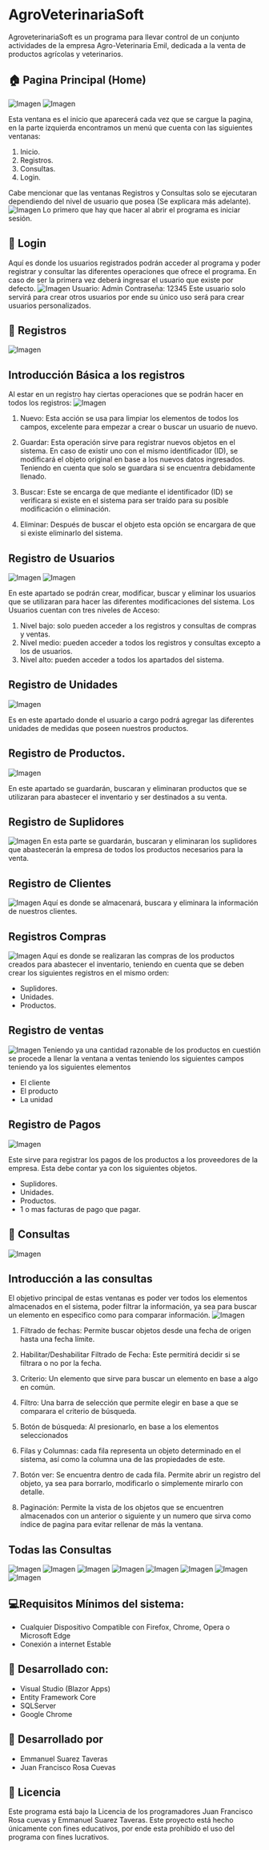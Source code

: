 # AgroVeterinariaSoft

AgroveterinariaSoft es un programa para llevar control de un conjunto actividades de la empresa Agro-Veterinaria Emil, 
dedicada a la venta de productos agrícolas y veterinarios.

## :house: Pagina Principal (Home)
![Imagen](Captures/CapturaIndex1.png)
![Imagen](Captures/CapturaIndex2.png)

Esta ventana es el inicio que aparecerá cada vez que se cargue la pagina, en la parte 
izquierda encontramos un menú que cuenta con las siguientes ventanas:
1.	Inicio.
2.	Registros.
3.	Consultas.
4.	Login.

Cabe mencionar que las ventanas Registros y Consultas solo se ejecutaran dependiendo del nivel de usuario que posea (Se explicara más adelante). 
![Imagen](Captures/CapturaAccesoDenegado.png)
Lo primero que hay que hacer al abrir el programa es iniciar sesión.

## :bust_in_silhouette: Login
Aquí es donde los usuarios registrados podrán acceder al programa y poder registrar y consultar las diferentes operaciones que ofrece el programa. En caso de ser la primera vez deberá ingresar el usuario que existe por defecto.
![Imagen](Captures/CapturaLogin.png)
Usuario: Admin
Contraseña: 12345
Este usuario solo servirá para crear otros usuarios por ende su único uso será para crear usuarios personalizados.

## :memo: Registros
   ![Imagen](Captures/CapturaRegistros.png)
   
## Introducción Básica a los registros
Al estar en un registro hay ciertas operaciones que se podrán hacer en todos los registros:
 ![Imagen](Captures/RegistroEjemplo.png)


1. Nuevo: Esta acción se usa para limpiar los elementos de todos los campos, excelente para empezar a crear o buscar un usuario de nuevo.

2. Guardar:  Esta operación sirve para registrar nuevos objetos en el sistema. En caso de existir uno con el mismo identificador (ID), se modificará el objeto original en base a los nuevos datos ingresados. Teniendo en cuenta que solo se guardara si se encuentra debidamente llenado.

3. Buscar: Este se encarga de que mediante el identificador (ID) se verificara si existe en el sistema para ser traído para su posible modificación o eliminación.

4. Eliminar: Después de buscar el objeto esta opción se encargara de que si existe eliminarlo del sistema.

## Registro de Usuarios
  ![Imagen](Captures/Registros/RegistroUsuarios1.png)
  ![Imagen](Captures/Registros/RegistroUsuarios2.png)

En este apartado se podrán crear, modificar, buscar y eliminar los usuarios que se utilizaran para hacer las diferentes modificaciones del sistema.
Los Usuarios cuentan con tres niveles de Acceso:
1.	Nivel bajo: solo pueden acceder a los registros y consultas de compras y ventas.
2.	Nivel medio: pueden acceder a todos los registros y consultas excepto a los de usuarios.
3.	Nivel alto: pueden acceder a todos los apartados del sistema.

## Registro de Unidades
   ![Imagen](Captures/Registros/RegistroUnidades.png)

Es en este apartado donde el usuario a cargo podrá agregar las diferentes unidades de medidas que poseen nuestros productos.

## Registro de Productos.

   ![Imagen](Captures/Registros/RegistroProductos.png)
   
En este apartado se guardarán, buscaran y eliminaran productos que se utilizaran para abastecer el inventario y ser destinados a su venta.
## Registro de Suplidores
   ![Imagen](Captures/Registros/RegistroSuplidores.png)
En esta parte se guardarán, buscaran y eliminaran los suplidores que abastecerán la empresa de todos los productos necesarios para la venta.
## Registro de Clientes
   ![Imagen](Captures/Registros/RegistroClientes.png)
Aquí es donde se almacenará, buscara y eliminara la información de nuestros clientes.
## Registros Compras 
  ![Imagen](Captures/Registros/RegistroCompras.png)
Aquí es donde se realizaran las compras de los productos creados para abastecer el inventario, teniendo en cuenta que se deben crear los siguientes registros en el mismo orden:
*	Suplidores.
*	Unidades.
*	Productos.
## Registro de ventas 
   ![Imagen](Captures/Registros/RegistroVentas.png)
Teniendo ya una cantidad razonable de los productos en cuestión se procede a llenar la ventana a ventas teniendo los siguientes campos teniendo ya los siguientes elementos
*	El cliente
*	El producto
*	La unidad


## Registro de Pagos
   ![Imagen](Captures/Registros/RegistroPagos.png)

Este sirve para registrar los pagos de los productos a los proveedores de la empresa. Esta debe contar ya con los siguientes objetos.
*	Suplidores.
*	Unidades.
*	Productos.
*	1 o mas facturas de pago que pagar.

## :page_facing_up: Consultas 
  ![Imagen](Captures/CapturaConsultas.png)

## Introducción a las consultas 
El objetivo principal de estas ventanas es poder ver todos los elementos almacenados en el sistema, poder filtrar la información, ya sea para buscar un elemento en especifico como para comparar información.
   ![Imagen](Captures/ConsultaExp.png)

1.	Filtrado de fechas: Permite buscar objetos desde una fecha de origen hasta una fecha límite.

2.	Habilitar/Deshabilitar Filtrado de Fecha: Este permitirá decidir si se filtrara o no por la fecha.

3.	Criterio: Un elemento que sirve para buscar un elemento en base a algo en común.

4.	Filtro: Una barra de selección que permite elegir en base a que se comparara el criterio de búsqueda. 

5.	Botón de búsqueda: Al presionarlo, en base a los elementos seleccionados 

6.	Filas y Columnas: cada fila representa un objeto determinado en el sistema, así como la columna una de las propiedades de este.

7.	Botón ver: Se encuentra dentro de cada fila. Permite abrir un registro del objeto, ya sea para borrarlo, modificarlo o simplemente mirarlo con detalle. 

8.	Paginación: Permite la vista de los objetos que se encuentren almacenados con un anterior o siguiente y un numero que sirva como índice de pagina para evitar rellenar de más la ventana.

## Todas las Consultas 
   ![Imagen](Captures/Consultas/ConsultaUsuarios.png)
   ![Imagen](Captures/Consultas/ConsultaProductos.png)
   ![Imagen](Captures/Consultas/ConsultaSuplidores.png)
   ![Imagen](Captures/Consultas/ConsultaClientes.png)
   ![Imagen](Captures/Consultas/ConsultaUnidades.png)
   ![Imagen](Captures/Consultas/ConsultaCompras.png)
   ![Imagen](Captures/Consultas/ConsultaVentas.png)
   ![Imagen](Captures/Consultas/ConsultaPagos.png)


## :computer:Requisitos Mínimos del sistema:
*	Cualquier Dispositivo Compatible con Firefox, Chrome, Opera o Microsoft Edge
*	Conexión a internet Estable

## :pencil: Desarrollado con:
* Visual Studio (Blazor Apps) 
*	Entity Framework Core
*	SQLServer
*	Google Chrome

## :wrench: Desarrollado por
*	Emmanuel Suarez Taveras
*	Juan Francisco Rosa Cuevas

## :page_with_curl: Licencia 
Este programa está bajo la Licencia de los programadores Juan Francisco Rosa cuevas y Emmanuel Suarez Taveras.
Este proyecto está hecho únicamente con fines educativos, por ende esta prohibido el uso del programa con fines lucrativos.
